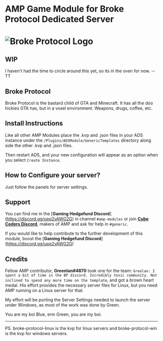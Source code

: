 # AMP Game Module for Broke Protocol Dedicated Server

# ![Broke Protocol Logo](https://cdn2.steamgriddb.com/file/sgdb-cdn/logo_thumb/806247394ef755e46009b2856ba64e9c.png)

## WIP

I haven't had the time to circle around this yet, so its in the oven for now. --TT

## Broke Protocol


Broke Protocol is the bastard child of GTA and Minecraft.  It has all the doo hickies GTA has, but in a voxel environment. Weapons, drugs, coffee, etc.


## Install Instructions

Like all other AMP Modules place the .kvp and .json files in your ADS instance under the `/Plugins/ADSModule/GenericTemplates` directory along side the other .kvp and .json files.

Then restart ADS, and your new configuration will appear as an option when you select `Create Instance`.

## How to Configure your server?

Just follow the panels for server settings.

## Support

You can find me in the [**Gaming Hedgefund Discord**] (https://discord.gg/upq2vAWG2G) in channel `#amp-modules` or join **[Cube Coders Discord](https://discord.gg/cubecoders)**, makers of AMP and ask for help in `#generic`.

If you would like to help contribute to the further development of this module, boost the [**Gaming Hedgefund Discord**] (https://discord.gg/upq2vAWG2G)

## Credits

Fellow AMP contributor, **Greenlan#4870** took one for the team: `Greelan: I spent a bit of time in the BP discord. Incredibly toxic community. Not inclined to spend any more time on the template`, and got a brown heart medal.  His effort provides the necessary server files for Linux, but you need AMP running on a Linux server for that. 

My effort will be porting the Server Settings needed to launch the server under Windows, as most of the work was done by Green.  

You are my boi Blue, erm Green, you are my boi.


------

PS. broke-protocol-linux is the kvp for linux servers and broke-protocol-win is the kvp for windows servers.
